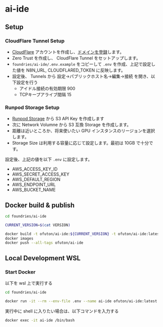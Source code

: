 # ai-ide

## Setup

### CloudFlare Tunnel Setup

- [CloudFlare](https://www.cloudflare.com/ja-jp/) アカウントを作成し、[ドメインを登録](https://dash.cloudflare.com/3585af39fca4c51968b1a42a2e3da8eb/registrar/register)します。
- Zero Trust を作成し、 CloudFlare Tunnel をセットアップします。
- `foundries/ai-ide/.env.example` をコピーして `.env` を作成、上記で設定した値を N8N_URL, CLOUDFLARED_TOKEN に反映します。
- 設定後、 Tunnels から 設定→パブリックホスト名→編集→接続 を開き、以下設定を行う
  - アイドル接続の有効期限 900
  - TCPキープアライブ間隔 15

### Runpod Storage Setup

- [Runpod Storage](https://console.runpod.io/user/storage) から S3 API Key を作成します
- 次に Network Volumne から S3 互換 Storage を作成します。
- 距離は近いところか、将来使いたい GPU インスタンスのリージョンを選択します。
- Storage Size は利用する容量に応じて設定します。最初は 10GB で十分です。

設定後、上記の値を以下 `.env` に設定します。

- AWS_ACCESS_KEY_ID
- AWS_SECRET_ACCESS_KEY
- AWS_DEFAULT_REGION
- AWS_ENDPOINT_URL
- AWS_BUCKET_NAME

## Docker build & publish

```bash
cd foundries/ai-ide

CURRENT_VERSION=$(cat VERSION)

docker build -t ofuton/ai-ide:${CURRENT_VERSION} -t ofuton/ai-ide:latest .
docker images
docker push --all-tags ofuton/ai-ide
```

## Local Development WSL

### Start Docker

以下を wsl 上で実行する

```bash
cd foundries/ai-ide

docker run -it --rm --env-file .env --name ai-ide ofuton/ai-ide:latest
```

実行中に shell に入りたい場合は、以下コマンドを入力する

```bash
docker exec -it ai-ide /bin/bash
```
